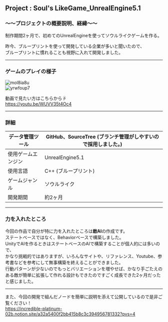 ## Project : **Soul's LikeGame_UnrealEngine5.1** 

### ～～プロジェクトの概要説明、経緯～～  
制作期間2ヶ月で、初めてのUnrealEngineを使ってソウルライクゲームを作る。  

昨今、ブループリントを使って開発している企業が多いと聞いたので、  
ブループリントに慣れることも視野に入れて開発しました。  

___
### ゲームのプレイの様子  
![mol8ia8u](https://github.com/Ryosuke004682/UnrealEngine5_Soul-sLike/assets/83821881/3ddc903a-73df-4024-98ef-92f7cba1e887)  
![yrwfoup7](https://github.com/Ryosuke004682/UnrealEngine5_Soul-sLike/assets/83821881/3a4ecbd9-0668-4494-a46e-e170f88c9313)  

動画で見たい方はこちらから☟  
https://youtu.be/WUVV35t4Oc4
___  
### 詳細  
| データ管理ツール | GitHub、SourceTree (ブランチ管理がしやすいので採用しました。)|
----|---- 
| 使用ゲームエンジン | UnrealEngine5.1 |
| 使用言語 | C++ (ブループリント)|
|ゲームジャンル|ソウルライク|
|開発期間|約2ヶ月|　　
---
### 力を入れたところ  
今回の作品で自分が特に力を入れたところは**敵AI**の作成です。  
ステートベースではなく、Behaviorベースで構築しました。  
UnityでAIを作るときはステートベースのAIで構築することが個人的には多いので、  
かなり挑戦的ではありますが、いろんなサイトや、リファレンス、Youtube、参考書などを参考にして無事構築を終えることができました。  
行動パターンが少ないのでもっとバリエーションを増やせば、かなり手ごたえのある敵が簡単に拡張して作れる設計もできたのですごく成長できた2ヶ月だったと感じました。

---

また、今回の開発で組んだノードを簡単に説明を添えて公開しているので是非ご覧ください！   
[https://incredible-platinum-02b.notion.site/a32a5400f2bb415b8c3c394956781332?pvs=4 ](https://rproduction.notion.site/UnrealEngine-a32a5400f2bb415b8c3c394956781332?pvs=4) 
